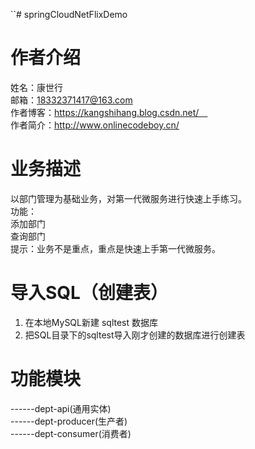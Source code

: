 ``# springCloudNetFlixDemo
# 作者介绍
姓名：康世行<br/>
邮箱：18332371417@163.com <br/>
作者博客：https://kangshihang.blog.csdn.net/   <br/>
作者简介：http://www.onlinecodeboy.cn/      <br/>
# 业务描述
 以部门管理为基础业务，对第一代微服务进行快速上手练习。<br/>
      功能：<br/>
       添加部门<br/>
       查询部门<br/>
  提示：业务不是重点，重点是快速上手第一代微服务。      
# 导入SQL（创建表）
 <ol>
  <li>在本地MySQL新建 sqltest 数据库</li>
  <li>把SQL目录下的sqltest导入刚才创建的数据库进行创建表</li>
 </ol>
 
# 功能模块
------dept-api(通用实体)<br/>
------dept-producer(生产者)<br/>
------dept-consumer(消费者)<br/>

